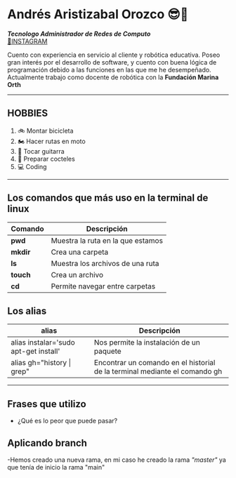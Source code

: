 # Andrés Aristizabal Orozco 😎🧔 
***Tecnologo Administrador de Redes de Computo***   
[🔎INSTAGRAM](https://www.instagram.com/esandresaristi/)

Cuento con experiencia en servicio al cliente y robótica educativa. Poseo gran interés por el desarrollo de software, y cuento con 
buena lógica de programación debido a las funciones en las que me he desempeñado.  
Actualmente trabajo como docente de robótica con la **Fundación Marina Orth**  

***  

## HOBBIES  
1. 🚲 Montar bicicleta 
2. 🏍 Hacer rutas en moto
3. 🎸 Tocar guitarra
4. 🍹 Preparar cocteles
5. 💻 Coding  

***  
## Los comandos que más uso en la terminal de linux  

|**Comando**|**Descripción**                  |  
|-----------|---------------------------------|
|**pwd**    |Muestra la ruta en la que estamos|  
|**mkdir**  |Crea una carpeta                 |
|**ls**     |Muestra los archivos de una ruta |  
|**touch**  |Crea un archivo                  |
|**cd**     |Permite navegar entre carpetas   |  

## Los alias  

|**alias** |**Descripción**|
|----------|---------------|
|alias instalar='sudo apt-get install'|Nos permite la instalación de un paquete|  
|alias gh="history \| grep"|Encontrar un comando en el historial de la terminal mediante el comando gh|  

***

## Frases que utilizo
- ¿Qué es lo peor que puede pasar?

## **Aplicando branch**

-Hemos creado una nueva rama, en mi caso he creado la rama *"master"* ya que tenía de inicio la rama "main"

